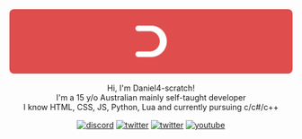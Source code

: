

<img src="Group 60.png" style="border-radius:8px;"> 
<p align="center">
Hi, I'm Daniel4-scratch! <br>
I'm a 15 y/o Australian mainly self-taught developer<br>
I know HTML, CSS, JS, Python, Lua and currently pursuing c/c#/c++
</p>
<p align="center">
<a href="https://discord.com/users/853820912628269088" target="blank"><img align="center" src="https://daniel4-scratch.is-a.dev/assets/icons/discord.png" alt="discord" height="50" width="50" /></a>
<a href="https://x.com/Daniel4Scratch" target="blank"><img align="center" src="https://daniel4-scratch.is-a.dev/assets/icons/twitter.png" alt="twitter" height="50" width="50" /></a>
<a href="https://postlit.dev/users/daniel4scratch" target="blank"><img align="center" src="https://daniel4-scratch.is-a.dev/assets/icons/postlit.png" alt="twitter" height="50" width="50" /></a>
<a href="https://youtube.com/@daniel4-dev" target="blank"><img align="center" src="https://daniel4-scratch.is-a.dev/assets/icons/youtube.png" alt="youtube" height="50" width="50" /></a>
